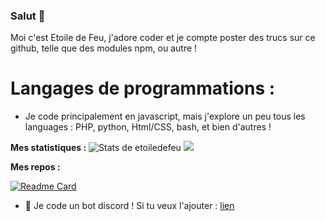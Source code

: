 ### Salut 👋


Moi c'est Etoile de Feu, j'adore coder et je compte poster des trucs sur ce github, telle que des modules npm, ou autre !




<h1>Langages de programmations :</H1>

+ Je code principalement en javascript, mais j'explore un peu tous les languages : PHP, python, Html/CSS, bash, et bien d'autres !

**Mes statistiques :**
![Stats de etoiledefeu](https://github-readme-stats.vercel.app/api?username=etoiledefeu&show_icons=true&theme=tokyonight)
![](https://komarev.com/ghpvc/?username=etoiledefeu&color=blue)

**Mes repos :**

[![Readme Card](https://github-readme-stats.vercel.app/api/pin/?username=etoiledefeu&repo=sbot-docs)](https://github.com/anuraghazra/github-readme-stats)



+ 🤖 Je code un bot discord ! Si tu veux l'ajouter : [lien](https://top.gg/bot/988866995393024040)
